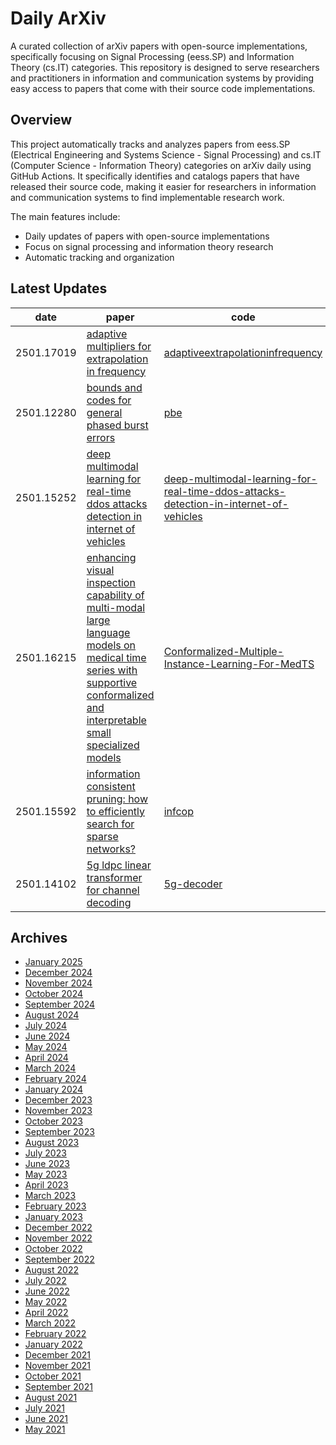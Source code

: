 # Daily ArXiv

A curated collection of arXiv papers with open-source implementations, specifically focusing on Signal Processing (eess.SP) and Information Theory (cs.IT) categories. This repository is designed to serve researchers and practitioners in information and communication systems by providing easy access to papers that come with their source code implementations.

## Overview
This project automatically tracks and analyzes papers from eess.SP (Electrical Engineering and Systems Science - Signal Processing) and cs.IT (Computer Science - Information Theory) categories on arXiv daily using GitHub Actions. It specifically identifies and catalogs papers that have released their source code, making it easier for researchers in information and communication systems to find implementable research work.

The main features include:
- Daily updates of papers with open-source implementations
- Focus on signal processing and information theory research
- Automatic tracking and organization

## Latest Updates 
|date|paper|code|
|---|---|---|
|2501.17019|[adaptive multipliers for extrapolation in frequency](https://arxiv.org/abs/2501.17019)|[adaptiveextrapolationinfrequency](https://github.com/csl-lab/adaptiveextrapolationinfrequency)|
|2501.12280|[bounds and codes for general phased burst errors](https://arxiv.org/abs/2501.12280)|[pbe](https://github.com/sebastianbitzer/pbe)|
|2501.15252|[deep multimodal learning for real-time ddos attacks detection in internet of vehicles](https://arxiv.org/abs/2501.15252)|[deep-multimodal-learning-for-real-time-ddos-attacks-detection-in-internet-of-vehicles](https://github.com/mohab1707/deep-multimodal-learning-for-real-time-ddos-attacks-detection-in-internet-of-vehicles)|
|2501.16215|[enhancing visual inspection capability of multi-modal large language models on medical time series with supportive conformalized and interpretable small specialized models](https://arxiv.org/abs/2501.16215)|[Conformalized-Multiple-Instance-Learning-For-MedTS](https://github.com/HuayuLiArizona/Conformalized-Multiple-Instance-Learning-For-MedTS)|
|2501.15592|[information consistent pruning: how to efficiently search for sparse networks?](https://arxiv.org/abs/2501.15592)|[infcop](https://github.com/sekeh-lab/infcop)|
|2501.14102|[5g ldpc linear transformer for channel decoding](https://arxiv.org/abs/2501.14102)|[5g-decoder](https://github.com/pollyjuice74/5g-decoder)|


## Archives
- [January 2025](archives/2025/01.md)
- [December 2024](archives/2024/12.md)
- [November 2024](archives/2024/11.md)
- [October 2024](archives/2024/10.md)
- [September 2024](archives/2024/09.md)
- [August 2024](archives/2024/08.md)
- [July 2024](archives/2024/07.md)
- [June 2024](archives/2024/06.md)
- [May 2024](archives/2024/05.md)
- [April 2024](archives/2024/04.md)
- [March 2024](archives/2024/03.md)
- [February 2024](archives/2024/02.md)
- [January 2024](archives/2024/01.md)
- [December 2023](archives/2023/12.md)
- [November 2023](archives/2023/11.md)
- [October 2023](archives/2023/10.md)
- [September 2023](archives/2023/09.md)
- [August 2023](archives/2023/08.md)
- [July 2023](archives/2023/07.md)
- [June 2023](archives/2023/06.md)
- [May 2023](archives/2023/05.md)
- [April 2023](archives/2023/04.md)
- [March 2023](archives/2023/03.md)
- [February 2023](archives/2023/02.md)
- [January 2023](archives/2023/01.md)
- [December 2022](archives/2022/12.md)
- [November 2022](archives/2022/11.md)
- [October 2022](archives/2022/10.md)
- [September 2022](archives/2022/09.md)
- [August 2022](archives/2022/08.md)
- [July 2022](archives/2022/07.md)
- [June 2022](archives/2022/06.md)
- [May 2022](archives/2022/05.md)
- [April 2022](archives/2022/04.md)
- [March 2022](archives/2022/03.md)
- [February 2022](archives/2022/02.md)
- [January 2022](archives/2022/01.md)
- [December 2021](archives/2021/12.md)
- [November 2021](archives/2021/11.md)
- [October 2021](archives/2021/10.md)
- [September 2021](archives/2021/09.md)
- [August 2021](archives/2021/08.md)
- [July 2021](archives/2021/07.md)
- [June 2021](archives/2021/06.md)
- [May 2021](archives/2021/05.md)
